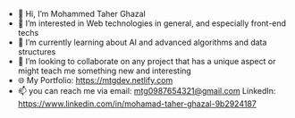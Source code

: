 - 👋 Hi, I’m Mohammed Taher Ghazal
- 👀 I’m interested in Web technologies in general, and especially front-end techs
- 🌱 I’m currently learning about AI and advanced algorithms and data structures
- 💞️ I’m looking to collaborate on any project that has a unique aspect or might teach me something new and interesting
- 🌐 My Portfolio: https://mtgdev.netlify.com
- 📫 you can reach me via
email: mtg0987654321@gmail.com
LinkedIn: https://www.linkedin.com/in/mohamad-taher-ghazal-9b2924187

<!---
MTG2000/MTG2000 is a ✨ special ✨ repository because its `README.md` (this file) appears on your GitHub profile.
You can click the Preview link to take a look at your changes.
--->
